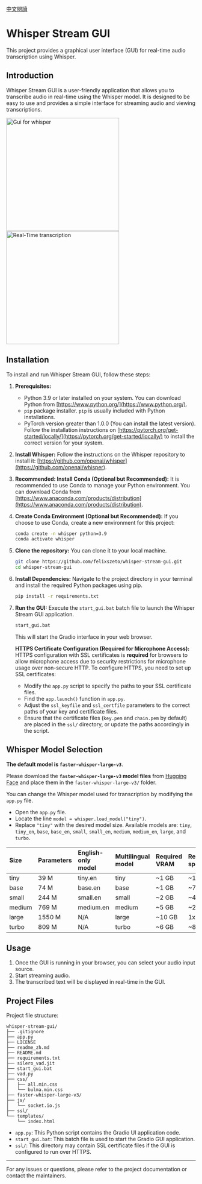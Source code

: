 [中文閱讀](https://github.com/felixszeto/whisper-stream-gui/blob/main/readme_zh.md)

# Whisper Stream GUI

This project provides a graphical user interface (GUI) for real-time audio transcription using Whisper.

## Introduction

Whisper Stream GUI is a user-friendly application that allows you to transcribe audio in real-time using the Whisper model. It is designed to be easy to use and provides a simple interface for streaming audio and viewing transcriptions.

<img src="https://github.com/user-attachments/assets/f00cf0ec-01cc-4409-891c-3280af5d2ef5" width="300" alt="Gui for whisper">
<img src="https://github.com/user-attachments/assets/1229ccbe-3884-4e52-869e-a2be958b79e6" width="300" alt="Real-Time transcription">


## Installation

To install and run Whisper Stream GUI, follow these steps:

1.  **Prerequisites:**
    -   Python 3.9 or later installed on your system. You can download Python from [https://www.python.org/](https://www.python.org/).
    -   `pip` package installer. `pip` is usually included with Python installations.
    -   PyTorch version greater than 1.0.0 (You can install the latest version). Follow the installation instructions on [https://pytorch.org/get-started/locally/](https://pytorch.org/get-started/locally/) to install the correct version for your system.

2.  **Install Whisper:**
    Follow the instructions on the Whisper repository to install it: [https://github.com/openai/whisper](https://github.com/openai/whisper).

3.  **Recommended: Install Conda (Optional but Recommended):**
    It is recommended to use Conda to manage your Python environment. You can download Conda from [https://www.anaconda.com/products/distribution](https://www.anaconda.com/products/distribution).

4.  **Create Conda Environment (Optional but Recommended):**
    If you choose to use Conda, create a new environment for this project:

    ```bash
    conda create -n whisper python=3.9
    conda activate whisper
    ```

5.  **Clone the repository:**
    You can clone it to your local machine.

    ```bash
    git clone https://github.com/felixszeto/whisper-stream-gui.git
    cd whisper-stream-gui
    ```

6.  **Install Dependencies:**
    Navigate to the project directory in your terminal and install the required Python packages using pip.

    ```bash
    pip install -r requirements.txt
    ```




7.  **Run the GUI:**
    Execute the `start_gui.bat` batch file to launch the Whisper Stream GUI application.

    ```bash
    start_gui.bat
    ```

    This will start the Gradio interface in your web browser.

    **HTTPS Certificate Configuration (Required for Microphone Access):**
    HTTPS configuration with SSL certificates is **required** for browsers to allow microphone access due to security restrictions for microphone usage over non-secure HTTP.
    To configure HTTPS, you need to set up SSL certificates:
    -   Modify the `app.py` script to specify the paths to your SSL certificate files.
    -   Find the `app.launch()` function in `app.py`.
    -   Adjust the `ssl_keyfile` and `ssl_certfile` parameters to the correct paths of your key and certificate files.
    -   Ensure that the certificate files (`key.pem` and `chain.pem` by default) are placed in the `ssl/` directory, or update the paths accordingly in the script.

## Whisper Model Selection

**The default model is `faster-whisper-large-v3`**.

Please download the **`faster-whisper-large-v3` model files** from [Hugging Face](https://huggingface.co/Systran/faster-whisper-large-v3) and place them in the `faster-whisper-large-v3/` folder.

You can change the Whisper model used for transcription by modifying the `app.py` file.

-   Open the `app.py` file.
-   Locate the line `model = whisper.load_model("tiny")`.
-   Replace `"tiny"` with the desired model size. Available models are: `tiny`, `tiny_en`, `base`, `base_en`, `small`, `small_en`, `medium`, `medium_en`, `large`, and `turbo`.

| Size   | Parameters | English-only model | Multilingual model | Required VRAM | Relative speed |
| :----- | :--------- | :----------------- | :----------------- | :------------ | :------------- |
| tiny   | 39 M       | tiny.en            | tiny               | ~1 GB         | ~10x           |
| base   | 74 M       | base.en            | base               | ~1 GB         | ~7x            |
| small  | 244 M      | small.en           | small              | ~2 GB         | ~4x            |
| medium | 769 M      | medium.en          | medium             | ~5 GB         | ~2x            |
| large  | 1550 M     | N/A                | large              | ~10 GB        | 1x             |
| turbo  | 809 M      | N/A                | turbo              | ~6 GB         | ~8x            |


## Usage

1.  Once the GUI is running in your browser, you can select your audio input source.
2.  Start streaming audio.
3.  The transcribed text will be displayed in real-time in the GUI.

## Project Files

Project file structure:

```
whisper-stream-gui/
├── .gitignore
├── app.py
├── LICENSE
├── readme_zh.md
├── README.md
├── requirements.txt
├── silero_vad.jit
├── start_gui.bat
├── vad.py
├── css/
│   ├── all.min.css
│   └── bulma.min.css
├── faster-whisper-large-v3/
├── js/
│   └── socket.io.js
├── ssl/
└── templates/
    └── index.html
```

-   `app.py`: This Python script contains the Gradio UI application code.
-   `start_gui.bat`: This batch file is used to start the Gradio GUI application.
-   `ssl/`: This directory may contain SSL certificate files if the GUI is configured to run over HTTPS.

---

For any issues or questions, please refer to the project documentation or contact the maintainers.
